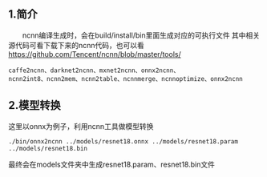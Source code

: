 ## 1.简介
&emsp;&emsp;ncnn编译生成时，会在build/install/bin里面生成对应的可执行文件
其中相关源代码可看下载下来的ncnn代码，也可以看 https://github.com/Tencent/ncnn/blob/master/tools/ 
```
caffe2ncnn、darknet2ncnn、mxnet2ncnn、onnx2ncnn、
ncnn2int8、ncnn2mem、ncnn2table、ncnnmerge、ncnnoptimize、onnx2ncnn
```

## 2.模型转换
这里以onnx为例子，利用ncnn工具做模型转换
```
./bin/onnx2ncnn ../models/resnet18.onnx ../models/resnet18.param ../models/resnet18.bin
```
最终会在models文件夹中生成resnet18.param、resnet18.bin文件